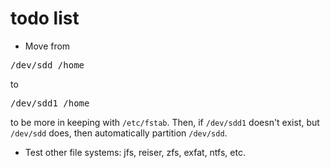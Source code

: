 todo list
=========

* Move from
<pre>
/dev/sdd /home
</pre>
to
<pre>
/dev/sdd1 /home
</pre>
to be more in keeping with `/etc/fstab`.
Then, if `/dev/sdd1` doesn't exist, but `/dev/sdd` does, then
automatically partition `/dev/sdd`.

* Test other file systems: jfs, reiser, zfs, exfat, ntfs, etc.
